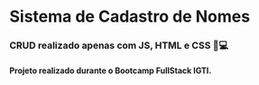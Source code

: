 # Sistema de Cadastro de Nomes

### CRUD realizado apenas com JS, HTML e CSS :rocket::computer:

#### Projeto realizado durante o Bootcamp FullStack IGTI.


